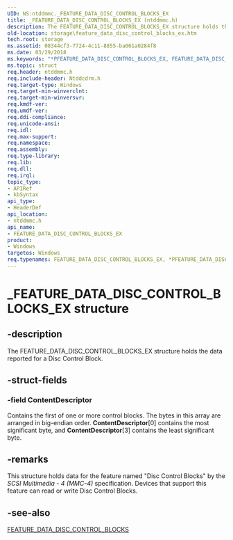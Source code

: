```yaml
---
UID: NS:ntddmmc._FEATURE_DATA_DISC_CONTROL_BLOCKS_EX
title: _FEATURE_DATA_DISC_CONTROL_BLOCKS_EX (ntddmmc.h)
description: The FEATURE_DATA_DISC_CONTROL_BLOCKS_EX structure holds the data reported for a Disc Control Block.
old-location: storage\feature_data_disc_control_blocks_ex.htm
tech.root: storage
ms.assetid: 08344cf3-7724-4c11-8855-ba061a0284f8
ms.date: 03/29/2018
ms.keywords: "*PFEATURE_DATA_DISC_CONTROL_BLOCKS_EX, FEATURE_DATA_DISC_CONTROL_BLOCKS_EX, FEATURE_DATA_DISC_CONTROL_BLOCKS_EX structure [Storage Devices], PFEATURE_DATA_DISC_CONTROL_BLOCKS_EX, PFEATURE_DATA_DISC_CONTROL_BLOCKS_EX structure pointer [Storage Devices], _FEATURE_DATA_DISC_CONTROL_BLOCKS_EX, ntddmmc/FEATURE_DATA_DISC_CONTROL_BLOCKS_EX, ntddmmc/PFEATURE_DATA_DISC_CONTROL_BLOCKS_EX, storage.feature_data_disc_control_blocks_ex, structs-CD-ROM_5e32d5eb-6a1d-412d-9efe-dba88f85c730.xml"
ms.topic: struct
req.header: ntddmmc.h
req.include-header: Ntddcdrm.h
req.target-type: Windows
req.target-min-winverclnt: 
req.target-min-winversvr: 
req.kmdf-ver: 
req.umdf-ver: 
req.ddi-compliance: 
req.unicode-ansi: 
req.idl: 
req.max-support: 
req.namespace: 
req.assembly: 
req.type-library: 
req.lib: 
req.dll: 
req.irql: 
topic_type:
- APIRef
- kbSyntax
api_type:
- HeaderDef
api_location:
- ntddmmc.h
api_name:
- FEATURE_DATA_DISC_CONTROL_BLOCKS_EX
product:
- Windows
targetos: Windows
req.typenames: FEATURE_DATA_DISC_CONTROL_BLOCKS_EX, *PFEATURE_DATA_DISC_CONTROL_BLOCKS_EX
---
```


# _FEATURE_DATA_DISC_CONTROL_BLOCKS_EX structure


## -description


The FEATURE_DATA_DISC_CONTROL_BLOCKS_EX structure holds the data reported for a Disc Control Block. 


## -struct-fields




### -field ContentDescriptor

Contains the first of one or more control blocks. The bytes in this array are arranged in big-endian order. <b>ContentDescriptor</b>[0] contains the most significant byte, and <b>ContentDescriptor</b>[3] contains the least significant byte.


## -remarks



This structure holds data for the feature named "Disc Control Blocks" by the <i>SCSI Multimedia - 4 (MMC-4)</i> specification. Devices that support this feature can read or write Disc Control Blocks.




## -see-also




<a href="https://msdn.microsoft.com/library/windows/hardware/ff553781">FEATURE_DATA_DISC_CONTROL_BLOCKS</a>
 

 

